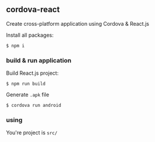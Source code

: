 ## cordova-react
Create cross-platform application using Cordova & React.js

Install all packages:
```
$ npm i
```

### build & run application
Build React.js project:
```
$ npm run build
```
Generate `.apk` file
```
$ cordova run android
```

### using
You're project is `src/`
